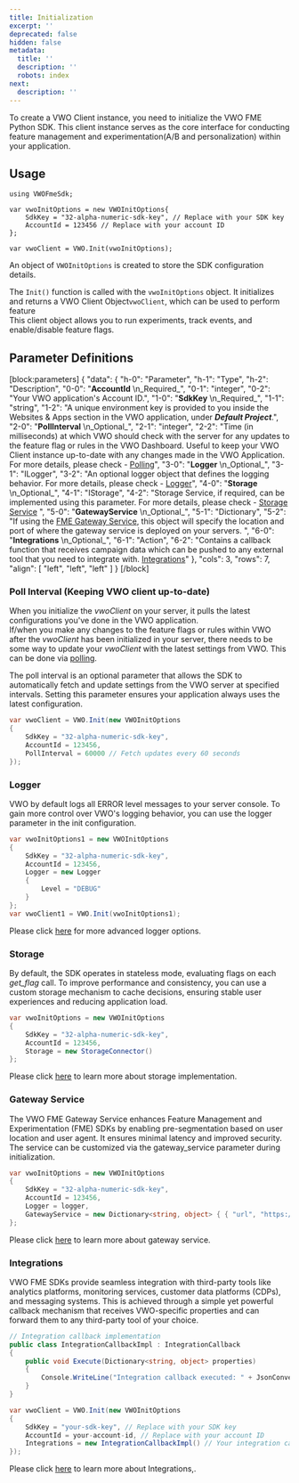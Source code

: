 ```yaml
---
title: Initialization
excerpt: ''
deprecated: false
hidden: false
metadata:
  title: ''
  description: ''
  robots: index
next:
  description: ''
---
```

To create a VWO Client instance, you need to initialize the VWO FME Python SDK. This client instance serves as the core interface for conducting feature management and experimentation(A/B and personalization) within your application.

## Usage

```node C#
using VWOFmeSdk;

var vwoInitOptions = new VWOInitOptions{
	SdkKey = "32-alpha-numeric-sdk-key", // Replace with your SDK key
	AccountId = 123456 // Replace with your account ID
};

var vwoClient = VWO.Init(vwoInitOptions);

```

An object of `VWOInitOptions` is created to store the SDK configuration details.

The `Init()` function is called with the `vwoInitOptions` object. It initializes and returns a VWO Client Object`vwoClient`, which can be used to perform feature  
This client object allows you to run experiments, track events, and enable/disable feature flags.

## Parameter Definitions

[block:parameters]
{
  "data": {
    "h-0": "Parameter",
    "h-1": "Type",
    "h-2": "Description",
    "0-0": "**AccountId**  \n_Required_",
    "0-1": "integer",
    "0-2": "Your VWO application's Account ID.",
    "1-0": "**SdkKey**  \n_Required_",
    "1-1": "string",
    "1-2": "A unique environment key is provided to you inside the Websites & Apps section in the VWO application, under _**Default Project**_.",
    "2-0": "**PollInterval**  \n_Optional_",
    "2-1": "integer",
    "2-2": "Time (in milliseconds) at which VWO should check with the server for any updates to the feature flag or rules in the VWO Dashboard. Useful to keep your VWO Client instance up-to-date with any changes made in the VWO Application. For more details, please check - [Polling](https://developers.vwo.com/v2/docs/polling)",
    "3-0": "**Logger**  \n_Optional_",
    "3-1": "ILogger",
    "3-2": "An optional logger object that defines the logging behavior. For more details, please check - [Logger](https://developers.vwo.com/v2/docs/fme-net-logging)",
    "4-0": "**Storage**  \n_Optional_",
    "4-1": "IStorage",
    "4-2": "Storage Service, if required, can be implemented using this parameter. For more details, please check - [Storage Service](https://developers.vwo.com/v2/docs/fme-net-storage) ",
    "5-0": "**GatewayService**  \n_Optional_",
    "5-1": "Dictionary",
    "5-2": "If using the [FME Gateway Service](https://developers.vwo.com/v2/docs/gateway-service), this object will specify the location and port of where the gateway service is deployed on your servers. ",
    "6-0": "**Integrations**  \n_Optional_",
    "6-1": "Action",
    "6-2": "Contains a callback function that receives campaign data which can be pushed to any external tool that you need to integrate with. [Integrations](https://developers.vwo.com/v2/docs/fme-net-integrations)"
  },
  "cols": 3,
  "rows": 7,
  "align": [
    "left",
    "left",
    "left"
  ]
}
[/block]


### Poll Interval (Keeping VWO client up-to-date)

When you initialize the _vwoClient_ on your server, it pulls the latest configurations you've done in the VWO application.  
If/when you make any changes to the feature flags or rules within VWO after the _vwoClient_ has been initialized in your server, there needs to be some way to update your _vwoClient_ with the latest settings from VWO. This can be done via [polling](https://developers.vwo.com/v2/docs/polling).

The poll interval is an optional parameter that allows the SDK to automatically fetch and update settings from the VWO server at specified intervals. Setting this parameter ensures your application always uses the latest configuration.

```csharp
var vwoClient = VWO.Init(new VWOInitOptions
{
    SdkKey = "32-alpha-numeric-sdk-key",
    AccountId = 123456,
    PollInterval = 60000 // Fetch updates every 60 seconds
});
```

### Logger

VWO by default logs all ERROR level messages to your server console. To gain more control over VWO's logging behavior, you can use the logger parameter in the init configuration.

```csharp
var vwoInitOptions1 = new VWOInitOptions
{
    SdkKey = "32-alpha-numeric-sdk-key",
    AccountId = 123456,
    Logger = new Logger
    {
        Level = "DEBUG"
    }
};
var vwoClient1 = VWO.Init(vwoInitOptions1);
```

Please click [here](https://developers.vwo.com/v2/docs/fme-net-logging) for more advanced logger options.

### Storage

By default, the SDK operates in stateless mode, evaluating flags on each _get_flag_ call. To improve performance and consistency, you can use a custom storage mechanism to cache decisions, ensuring stable user experiences and reducing application load.

```csharp
var vwoInitOptions = new VWOInitOptions
{
    SdkKey = "32-alpha-numeric-sdk-key",
    AccountId = 123456,
    Storage = new StorageConnector()
};
```

Please click [here](https://developers.vwo.com/v2/docs/fme-net-storage)  to learn more about storage implementation.

### Gateway Service

The VWO FME Gateway Service enhances Feature Management and Experimentation (FME) SDKs by enabling pre-segmentation based on user location and user agent. It ensures minimal latency and improved security. The service can be customized via the gateway_service parameter during initialization.

```csharp
var vwoInitOptions = new VWOInitOptions
{
    SdkKey = "32-alpha-numeric-sdk-key",
    AccountId = 123456,
    Logger = logger,
    GatewayService = new Dictionary<string, object> { { "url", "https://custom.gateway.com" } },
};
```

Please click [here](<>)  to learn more about gateway service.

### Integrations

VWO FME SDKs provide seamless integration with third-party tools like analytics platforms, monitoring services, customer data platforms (CDPs), and messaging systems. This is achieved through a simple yet powerful callback mechanism that receives VWO-specific properties and can forward them to any third-party tool of your choice.

```csharp
// Integration callback implementation
public class IntegrationCallbackImpl : IntegrationCallback
{
    public void Execute(Dictionary<string, object> properties)
    {
        Console.WriteLine("Integration callback executed: " + JsonConvert.SerializeObject(properties));
    }
}

var vwoClient = VWO.Init(new VWOInitOptions
{
    SdkKey = "your-sdk-key", // Replace with your SDK key
    AccountId = your-account-id, // Replace with your account ID
    Integrations = new IntegrationCallbackImpl() // Your integration callback implementation
});
```

Please click [here](https://developers.vwo.com/v2/docs/fme-net-integrations) to learn more about Integrations,.